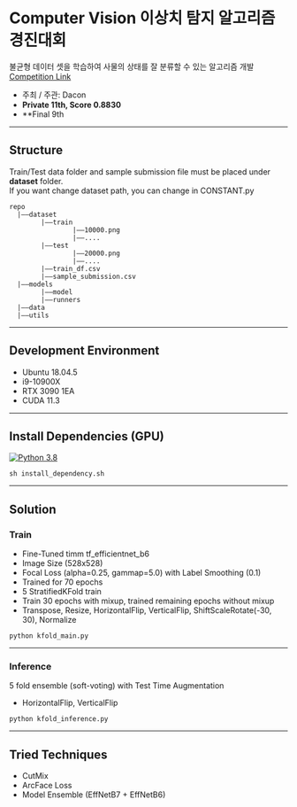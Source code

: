 # Computer Vision 이상치 탐지 알고리즘 경진대회
불균형 데이터 셋을 학습하여 사물의 상태를 잘 분류할 수 있는 알고리즘 개발
<br>[Competition Link](https://dacon.io/competitions/official/235894/overview/description)
* 주최 / 주관: Dacon
* **Private 11th, Score 0.8830**
* **Final 9th
***

## Structure
Train/Test data folder and sample submission file must be placed under **dataset** folder.<br>
If you want change dataset path, you can change in CONSTANT.py
```
repo
  |——dataset
        |——train
                |——10000.png
                |——....
        |——test
                |——20000.png
                |——....
        |——train_df.csv
        |——sample_submission.csv
  |——models
        |——model
        |——runners
  |——data
  |——utils
```
***

## Development Environment
* Ubuntu 18.04.5
* i9-10900X
* RTX 3090 1EA
* CUDA 11.3
***

## Install Dependencies (GPU)
[![Python 3.8](https://img.shields.io/badge/python-3.8-blue.svg)](https://www.python.org/downloads/release/python-3812/)

```shell
sh install_dependency.sh
```
***

## Solution

### Train
* Fine-Tuned timm tf_efficientnet_b6
* Image Size (528x528)
* Focal Loss (alpha=0.25, gammap=5.0) with Label Smoothing (0.1)
* Trained for 70 epochs
* 5 StratifiedKFold train
* Train 30 epochs with mixup, trained remaining epochs without mixup
* Transpose, Resize, HorizontalFlip, VerticalFlip, ShiftScaleRotate(-30, 30), Normalize

```shell
python kfold_main.py
```
***

### Inference
5 fold ensemble (soft-voting) with Test Time Augmentation
* HorizontalFlip, VerticalFlip

```shell
python kfold_inference.py
```
***
## Tried Techniques
* CutMix
* ArcFace Loss
* Model Ensemble (EffNetB7 + EffNetB6)
